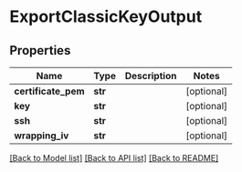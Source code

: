 # ExportClassicKeyOutput

## Properties
Name | Type | Description | Notes
------------ | ------------- | ------------- | -------------
**certificate_pem** | **str** |  | [optional] 
**key** | **str** |  | [optional] 
**ssh** | **str** |  | [optional] 
**wrapping_iv** | **str** |  | [optional] 

[[Back to Model list]](../README.md#documentation-for-models) [[Back to API list]](../README.md#documentation-for-api-endpoints) [[Back to README]](../README.md)



